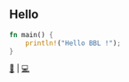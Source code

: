 ## Hello

```rust
fn main() {
    println!("Hello BBL !");
}
```
[📒](https://doc.rust-lang.org/1.7.0/book/getting-started.html#writing-and-running-a-rust-program) | 
[💻](https://play.rust-lang.org/?version=stable&mode=debug&edition=2018&gist=7bde8b5219c56c81fbf3100a2f91a671)
